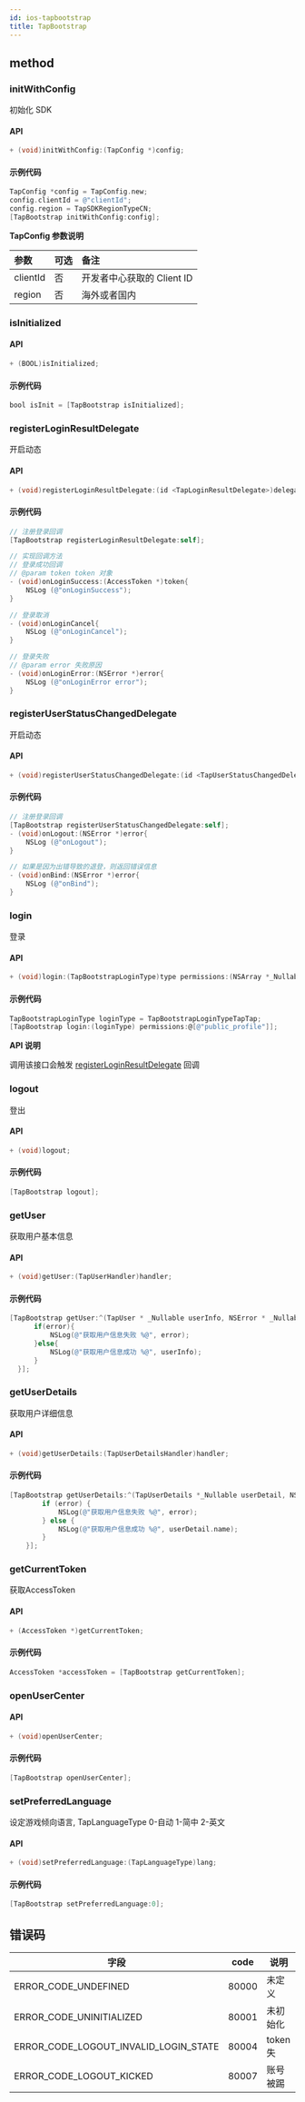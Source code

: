 ```yaml
---
id: ios-tapbootstrap
title: TapBootstrap
---
```

## method

### initWithConfig

初始化 SDK

#### API  

```objectivec
+ (void)initWithConfig:(TapConfig *)config;
```

#### 示例代码

```objectivec
TapConfig *config = TapConfig.new;
config.clientId = @"clientId";
config.region = TapSDKRegionTypeCN;
[TapBootstrap initWithConfig:config];
```

**TapConfig 参数说明**  

| 参数       | 可选  | 备注                |
| :------- | :-- | :---------------- |
| clientId | 否   | 开发者中心获取的 Client ID |
| region | 否   | 海外或者国内 |

### isInitialized

#### API  

```objectivec
+ (BOOL)isInitialized;
```

#### 示例代码

```objectivec
bool isInit = [TapBootstrap isInitialized];
```

### registerLoginResultDelegate

开启动态

#### API  

```objectivec
+ (void)registerLoginResultDelegate:(id <TapLoginResultDelegate>)delegate;
```

#### 示例代码

```objectivec
// 注册登录回调
[TapBootstrap registerLoginResultDelegate:self];

// 实现回调方法
// 登录成功回调
// @param token token 对象
- (void)onLoginSuccess:(AccessToken *)token{
    NSLog (@"onLoginSuccess");
}

// 登录取消
- (void)onLoginCancel{
    NSLog (@"onLoginCancel");
}

// 登录失败
// @param error 失败原因
- (void)onLoginError:(NSError *)error{
    NSLog (@"onLoginError error");
}
```

### registerUserStatusChangedDelegate

开启动态

#### API  

```objectivec
+ (void)registerUserStatusChangedDelegate:(id <TapUserStatusChangedDelegate>)delegate;
```

#### 示例代码

```objectivec
// 注册登录回调
[TapBootstrap registerUserStatusChangedDelegate:self];
- (void)onLogout:(NSError *)error{
    NSLog (@"onLogout");
}

// 如果是因为出错导致的退登，则返回错误信息
- (void)onBind:(NSError *)error{
    NSLog (@"onBind");
}
```


### login

登录

#### API

```objectivec
+ (void)login:(TapBootstrapLoginType)type permissions:(NSArray *_Nullable)permissions;
```

#### 示例代码

```objectivec
TapBootstrapLoginType loginType = TapBootstrapLoginTypeTapTap;
[TapBootstrap login:(loginType) permissions:@[@"public_profile"]];
```

**API 说明**  

调用该接口会触发 [registerLoginResultDelegate](#registerLoginResultDelegate) 回调


### logout

登出

#### API

```objectivec
+ (void)logout;
```

#### 示例代码

```objectivec
[TapBootstrap logout];
```

### getUser

获取用户基本信息

#### API

```objectivec
+ (void)getUser:(TapUserHandler)handler;
```

#### 示例代码

```objectivec
[TapBootstrap getUser:^(TapUser * _Nullable userInfo, NSError * _Nullable error) {
      if(error){
          NSLog(@"获取用户信息失败 %@", error);
      }else{
          NSLog(@"获取用户信息成功 %@", userInfo);
      }
  }];
```

### getUserDetails
获取用户详细信息

#### API

```objectivec
+ (void)getUserDetails:(TapUserDetailsHandler)handler;
```

#### 示例代码

```objectivec
[TapBootstrap getUserDetails:^(TapUserDetails *_Nullable userDetail, NSError *_Nullable error) {
        if (error) {
            NSLog(@"获取用户信息失败 %@", error);
        } else {
            NSLog(@"获取用户信息成功 %@", userDetail.name);
        }
    }];
```
### getCurrentToken

获取AccessToken

#### API  

```objectivec
+ (AccessToken *)getCurrentToken;
```

#### 示例代码

```objectivec
AccessToken *accessToken = [TapBootstrap getCurrentToken];
```

### openUserCenter

#### API

```objectivec
+ (void)openUserCenter;
```

#### 示例代码

```objectivec
[TapBootstrap openUserCenter];
```

### setPreferredLanguage
设定游戏倾向语言, TapLanguageType 0-自动 1-简中 2-英文
#### API

```objectivec
+ (void)setPreferredLanguage:(TapLanguageType)lang;
```

#### 示例代码

```objectivec
[TapBootstrap setPreferredLanguage:0];
```

<!-- ### isTapTapGlobalClientSupport
当前是否有国外客户端支持
#### API

```objectivec
+ (BOOL)isTapTapGlobalClientSupport;
```

#### 示例代码

```objectivec
bool isIOSuport = [TapLoginHelper isTapTapGlobalClientSupport];
``` -->

## 错误码
| 字段          | code | 说明       |
| ----------- | --- | -------- |
|   ERROR_CODE_UNDEFINED     | 80000    | 未定义   |
| ERROR_CODE_UNINITIALIZED     | 80001    |  未初始化   |
| ERROR_CODE_LOGOUT_INVALID_LOGIN_STATE      | 80004    | token失    |
|ERROR_CODE_LOGOUT_KICKED     | 80007     | 账号被踢     |
